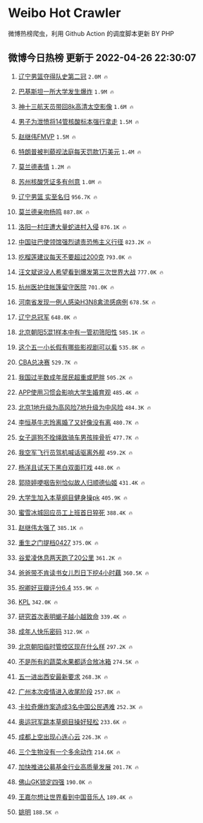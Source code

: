 # Weibo Hot Crawler 



微博热榜爬虫，利用 Github Action 的调度脚本更新 BY PHP 


## 微博今日热榜 更新于 2022-04-26 22:30:07 
1. [辽宁男篮夺得队史第二冠](https://s.weibo.com/weibo?q=%23%E8%BE%BD%E5%AE%81%E7%94%B7%E7%AF%AE%E5%A4%BA%E5%BE%97%E9%98%9F%E5%8F%B2%E7%AC%AC%E4%BA%8C%E5%86%A0%23&Refer=top) `2.0M 🔥` 

1. [巴基斯坦一所大学发生爆炸](https://s.weibo.com/weibo?q=%23%E5%B7%B4%E5%9F%BA%E6%96%AF%E5%9D%A6%E4%B8%80%E6%89%80%E5%A4%A7%E5%AD%A6%E5%8F%91%E7%94%9F%E7%88%86%E7%82%B8%23&Refer=top) `1.9M 🔥` 

1. [神十三航天员带回8k高清太空影像](https://s.weibo.com/weibo?q=%23%E7%A5%9E%E5%8D%81%E4%B8%89%E8%88%AA%E5%A4%A9%E5%91%98%E5%B8%A6%E5%9B%9E8k%E9%AB%98%E6%B8%85%E5%A4%AA%E7%A9%BA%E5%BD%B1%E5%83%8F%23&Refer=top) `1.6M 🔥` 

1. [男子为泄愤将14管核酸标本强行拿走](https://s.weibo.com/weibo?q=%23%E7%94%B7%E5%AD%90%E4%B8%BA%E6%B3%84%E6%84%A4%E5%B0%8614%E7%AE%A1%E6%A0%B8%E9%85%B8%E6%A0%87%E6%9C%AC%E5%BC%BA%E8%A1%8C%E6%8B%BF%E8%B5%B0%23&Refer=top) `1.5M 🔥` 

1. [赵继伟FMVP](https://s.weibo.com/weibo?q=%23%E8%B5%B5%E7%BB%A7%E4%BC%9FFMVP%23&Refer=top) `1.5M 🔥` 

1. [特朗普被判藐视法庭每天罚款1万美元](https://s.weibo.com/weibo?q=%23%E7%89%B9%E6%9C%97%E6%99%AE%E8%A2%AB%E5%88%A4%E8%97%90%E8%A7%86%E6%B3%95%E5%BA%AD%E6%AF%8F%E5%A4%A9%E7%BD%9A%E6%AC%BE1%E4%B8%87%E7%BE%8E%E5%85%83%23&Refer=top) `1.4M 🔥` 

1. [莫兰德表情](https://s.weibo.com/weibo?q=%23%E8%8E%AB%E5%85%B0%E5%BE%B7%E8%A1%A8%E6%83%85%23&Refer=top) `1.2M 🔥` 

1. [苏州核酸凭证多有创意](https://s.weibo.com/weibo?q=%23%E8%8B%8F%E5%B7%9E%E6%A0%B8%E9%85%B8%E5%87%AD%E8%AF%81%E5%A4%9A%E6%9C%89%E5%88%9B%E6%84%8F%23&Refer=top) `1.0M 🔥` 

1. [辽宁男篮 实至名归](https://s.weibo.com/weibo?q=%E8%BE%BD%E5%AE%81%E7%94%B7%E7%AF%AE%20%E5%AE%9E%E8%87%B3%E5%90%8D%E5%BD%92&Refer=top) `956.7K 🔥` 

1. [莫兰德亲吻杨鸣](https://s.weibo.com/weibo?q=%23%E8%8E%AB%E5%85%B0%E5%BE%B7%E4%BA%B2%E5%90%BB%E6%9D%A8%E9%B8%A3%23&Refer=top) `887.8K 🔥` 

1. [洛阳一村庄遭大量蛇进村入侵](https://s.weibo.com/weibo?q=%23%E6%B4%9B%E9%98%B3%E4%B8%80%E6%9D%91%E5%BA%84%E9%81%AD%E5%A4%A7%E9%87%8F%E8%9B%87%E8%BF%9B%E6%9D%91%E5%85%A5%E4%BE%B5%23&Refer=top) `876.1K 🔥` 

1. [中国驻巴使领馆强烈谴责恐怖主义行径](https://s.weibo.com/weibo?q=%23%E4%B8%AD%E5%9B%BD%E9%A9%BB%E5%B7%B4%E4%BD%BF%E9%A2%86%E9%A6%86%E5%BC%BA%E7%83%88%E8%B0%B4%E8%B4%A3%E6%81%90%E6%80%96%E4%B8%BB%E4%B9%89%E8%A1%8C%E5%BE%84%23&Refer=top) `823.2K 🔥` 

1. [吃榴莲建议每天不要超过200克](https://s.weibo.com/weibo?q=%23%E5%90%83%E6%A6%B4%E8%8E%B2%E5%BB%BA%E8%AE%AE%E6%AF%8F%E5%A4%A9%E4%B8%8D%E8%A6%81%E8%B6%85%E8%BF%87200%E5%85%8B%23&Refer=top) `793.0K 🔥` 

1. [汪文斌说没人希望看到爆发第三次世界大战](https://s.weibo.com/weibo?q=%23%E6%B1%AA%E6%96%87%E6%96%8C%E8%AF%B4%E6%B2%A1%E4%BA%BA%E5%B8%8C%E6%9C%9B%E7%9C%8B%E5%88%B0%E7%88%86%E5%8F%91%E7%AC%AC%E4%B8%89%E6%AC%A1%E4%B8%96%E7%95%8C%E5%A4%A7%E6%88%98%23&Refer=top) `777.0K 🔥` 

1. [杭州医护住帐篷留守医院](https://s.weibo.com/weibo?q=%23%E6%9D%AD%E5%B7%9E%E5%8C%BB%E6%8A%A4%E4%BD%8F%E5%B8%90%E7%AF%B7%E7%95%99%E5%AE%88%E5%8C%BB%E9%99%A2%23&Refer=top) `701.0K 🔥` 

1. [河南省发现一例人感染H3N8禽流感病例](https://s.weibo.com/weibo?q=%23%E6%B2%B3%E5%8D%97%E7%9C%81%E5%8F%91%E7%8E%B0%E4%B8%80%E4%BE%8B%E4%BA%BA%E6%84%9F%E6%9F%93H3N8%E7%A6%BD%E6%B5%81%E6%84%9F%E7%97%85%E4%BE%8B%23&Refer=top) `678.5K 🔥` 

1. [辽宁总冠军](https://s.weibo.com/weibo?q=%23%E8%BE%BD%E5%AE%81%E6%80%BB%E5%86%A0%E5%86%9B%23&Refer=top) `648.0K 🔥` 

1. [北京朝阳5混1样本中有一管初筛阳性](https://s.weibo.com/weibo?q=%23%E5%8C%97%E4%BA%AC%E6%9C%9D%E9%98%B35%E6%B7%B71%E6%A0%B7%E6%9C%AC%E4%B8%AD%E6%9C%89%E4%B8%80%E7%AE%A1%E5%88%9D%E7%AD%9B%E9%98%B3%E6%80%A7%23&Refer=top) `585.1K 🔥` 

1. [这个五一小长假有哪些影视剧可以看](https://s.weibo.com/weibo?q=%23%E8%BF%99%E4%B8%AA%E4%BA%94%E4%B8%80%E5%B0%8F%E9%95%BF%E5%81%87%E6%9C%89%E5%93%AA%E4%BA%9B%E5%BD%B1%E8%A7%86%E5%89%A7%E5%8F%AF%E4%BB%A5%E7%9C%8B%23&Refer=top) `535.8K 🔥` 

1. [CBA总决赛](https://s.weibo.com/weibo?q=%23CBA%E6%80%BB%E5%86%B3%E8%B5%9B%23&Refer=top) `529.7K 🔥` 

1. [我国过半数成年居民超重或肥胖](https://s.weibo.com/weibo?q=%23%E6%88%91%E5%9B%BD%E8%BF%87%E5%8D%8A%E6%95%B0%E6%88%90%E5%B9%B4%E5%B1%85%E6%B0%91%E8%B6%85%E9%87%8D%E6%88%96%E8%82%A5%E8%83%96%23&Refer=top) `505.2K 🔥` 

1. [APP使用习惯会影响大学生婚育观](https://s.weibo.com/weibo?q=%23APP%E4%BD%BF%E7%94%A8%E4%B9%A0%E6%83%AF%E4%BC%9A%E5%BD%B1%E5%93%8D%E5%A4%A7%E5%AD%A6%E7%94%9F%E5%A9%9A%E8%82%B2%E8%A7%82%23&Refer=top) `485.4K 🔥` 

1. [北京1地升级为高风险7地升级为中风险](https://s.weibo.com/weibo?q=%23%E5%8C%97%E4%BA%AC1%E5%9C%B0%E5%8D%87%E7%BA%A7%E4%B8%BA%E9%AB%98%E9%A3%8E%E9%99%A97%E5%9C%B0%E5%8D%87%E7%BA%A7%E4%B8%BA%E4%B8%AD%E9%A3%8E%E9%99%A9%23&Refer=top) `484.3K 🔥` 

1. [李恒基牛志玲离婚了又好像没有离](https://s.weibo.com/weibo?q=%23%E6%9D%8E%E6%81%92%E5%9F%BA%E7%89%9B%E5%BF%97%E7%8E%B2%E7%A6%BB%E5%A9%9A%E4%BA%86%E5%8F%88%E5%A5%BD%E5%83%8F%E6%B2%A1%E6%9C%89%E7%A6%BB%23&Refer=top) `480.7K 🔥` 

1. [女子遛狗不拴绳致骑车男孩摔骨折](https://s.weibo.com/weibo?q=%23%E5%A5%B3%E5%AD%90%E9%81%9B%E7%8B%97%E4%B8%8D%E6%8B%B4%E7%BB%B3%E8%87%B4%E9%AA%91%E8%BD%A6%E7%94%B7%E5%AD%A9%E6%91%94%E9%AA%A8%E6%8A%98%23&Refer=top) `477.7K 🔥` 

1. [我空军飞行员驾机喊话驱离外舰](https://s.weibo.com/weibo?q=%23%E6%88%91%E7%A9%BA%E5%86%9B%E9%A3%9E%E8%A1%8C%E5%91%98%E9%A9%BE%E6%9C%BA%E5%96%8A%E8%AF%9D%E9%A9%B1%E7%A6%BB%E5%A4%96%E8%88%B0%23&Refer=top) `459.2K 🔥` 

1. [杨洋且试天下黑白双面打戏](https://s.weibo.com/weibo?q=%23%E6%9D%A8%E6%B4%8B%E4%B8%94%E8%AF%95%E5%A4%A9%E4%B8%8B%E9%BB%91%E7%99%BD%E5%8F%8C%E9%9D%A2%E6%89%93%E6%88%8F%23&Refer=top) `448.0K 🔥` 

1. [郭晓婷哽咽告别恰似故人归顺德仙姬](https://s.weibo.com/weibo?q=%23%E9%83%AD%E6%99%93%E5%A9%B7%E5%93%BD%E5%92%BD%E5%91%8A%E5%88%AB%E6%81%B0%E4%BC%BC%E6%95%85%E4%BA%BA%E5%BD%92%E9%A1%BA%E5%BE%B7%E4%BB%99%E5%A7%AC%23&Refer=top) `431.4K 🔥` 

1. [大学生加入本草纲目健身操pk](https://s.weibo.com/weibo?q=%23%E5%A4%A7%E5%AD%A6%E7%94%9F%E5%8A%A0%E5%85%A5%E6%9C%AC%E8%8D%89%E7%BA%B2%E7%9B%AE%E5%81%A5%E8%BA%AB%E6%93%8Dpk%23&Refer=top) `405.9K 🔥` 

1. [蜜雪冰城回应员工上班首日猝死](https://s.weibo.com/weibo?q=%23%E8%9C%9C%E9%9B%AA%E5%86%B0%E5%9F%8E%E5%9B%9E%E5%BA%94%E5%91%98%E5%B7%A5%E4%B8%8A%E7%8F%AD%E9%A6%96%E6%97%A5%E7%8C%9D%E6%AD%BB%23&Refer=top) `388.4K 🔥` 

1. [赵继伟太强了](https://s.weibo.com/weibo?q=%23%E8%B5%B5%E7%BB%A7%E4%BC%9F%E5%A4%AA%E5%BC%BA%E4%BA%86%23&Refer=top) `385.1K 🔥` 

1. [重生之门提档0427](https://s.weibo.com/weibo?q=%23%E9%87%8D%E7%94%9F%E4%B9%8B%E9%97%A8%E6%8F%90%E6%A1%A30427%23&Refer=top) `375.0K 🔥` 

1. [谷爱凌休息两天跑了20公里](https://s.weibo.com/weibo?q=%23%E8%B0%B7%E7%88%B1%E5%87%8C%E4%BC%91%E6%81%AF%E4%B8%A4%E5%A4%A9%E8%B7%91%E4%BA%8620%E5%85%AC%E9%87%8C%23&Refer=top) `361.2K 🔥` 

1. [爸爸带不肯读书女儿烈日下挖4小时藕](https://s.weibo.com/weibo?q=%23%E7%88%B8%E7%88%B8%E5%B8%A6%E4%B8%8D%E8%82%AF%E8%AF%BB%E4%B9%A6%E5%A5%B3%E5%84%BF%E7%83%88%E6%97%A5%E4%B8%8B%E6%8C%964%E5%B0%8F%E6%97%B6%E8%97%95%23&Refer=top) `360.5K 🔥` 

1. [祝卿好豆瓣评分6.4](https://s.weibo.com/weibo?q=%23%E7%A5%9D%E5%8D%BF%E5%A5%BD%E8%B1%86%E7%93%A3%E8%AF%84%E5%88%866.4%23&Refer=top) `355.9K 🔥` 

1. [KPL](https://s.weibo.com/weibo?q=KPL&Refer=top) `342.0K 🔥` 

1. [研究首次表明蝎子越小越致命](https://s.weibo.com/weibo?q=%23%E7%A0%94%E7%A9%B6%E9%A6%96%E6%AC%A1%E8%A1%A8%E6%98%8E%E8%9D%8E%E5%AD%90%E8%B6%8A%E5%B0%8F%E8%B6%8A%E8%87%B4%E5%91%BD%23&Refer=top) `339.4K 🔥` 

1. [成年人快乐密码](https://s.weibo.com/weibo?q=%23%E6%88%90%E5%B9%B4%E4%BA%BA%E5%BF%AB%E4%B9%90%E5%AF%86%E7%A0%81%23&Refer=top) `312.9K 🔥` 

1. [北京朝阳临时管控区现在什么样](https://s.weibo.com/weibo?q=%23%E5%8C%97%E4%BA%AC%E6%9C%9D%E9%98%B3%E4%B8%B4%E6%97%B6%E7%AE%A1%E6%8E%A7%E5%8C%BA%E7%8E%B0%E5%9C%A8%E4%BB%80%E4%B9%88%E6%A0%B7%23&Refer=top) `297.2K 🔥` 

1. [不是所有的蔬菜水果都适合放冰箱](https://s.weibo.com/weibo?q=%23%E4%B8%8D%E6%98%AF%E6%89%80%E6%9C%89%E7%9A%84%E8%94%AC%E8%8F%9C%E6%B0%B4%E6%9E%9C%E9%83%BD%E9%80%82%E5%90%88%E6%94%BE%E5%86%B0%E7%AE%B1%23&Refer=top) `274.5K 🔥` 

1. [五一进出西安最新要求](https://s.weibo.com/weibo?q=%23%E4%BA%94%E4%B8%80%E8%BF%9B%E5%87%BA%E8%A5%BF%E5%AE%89%E6%9C%80%E6%96%B0%E8%A6%81%E6%B1%82%23&Refer=top) `268.3K 🔥` 

1. [广州本次疫情进入收尾阶段](https://s.weibo.com/weibo?q=%23%E5%B9%BF%E5%B7%9E%E6%9C%AC%E6%AC%A1%E7%96%AB%E6%83%85%E8%BF%9B%E5%85%A5%E6%94%B6%E5%B0%BE%E9%98%B6%E6%AE%B5%23&Refer=top) `257.8K 🔥` 

1. [卡拉奇爆炸案造成3名中国公民遇难](https://s.weibo.com/weibo?q=%23%E5%8D%A1%E6%8B%89%E5%A5%87%E7%88%86%E7%82%B8%E6%A1%88%E9%80%A0%E6%88%903%E5%90%8D%E4%B8%AD%E5%9B%BD%E5%85%AC%E6%B0%91%E9%81%87%E9%9A%BE%23&Refer=top) `252.3K 🔥` 

1. [奥运冠军跳本草纲目操好轻松](https://s.weibo.com/weibo?q=%23%E5%A5%A5%E8%BF%90%E5%86%A0%E5%86%9B%E8%B7%B3%E6%9C%AC%E8%8D%89%E7%BA%B2%E7%9B%AE%E6%93%8D%E5%A5%BD%E8%BD%BB%E6%9D%BE%23&Refer=top) `233.6K 🔥` 

1. [成都上空出现心连心云](https://s.weibo.com/weibo?q=%23%E6%88%90%E9%83%BD%E4%B8%8A%E7%A9%BA%E5%87%BA%E7%8E%B0%E5%BF%83%E8%BF%9E%E5%BF%83%E4%BA%91%23&Refer=top) `226.3K 🔥` 

1. [三个生物没有一个多余动作](https://s.weibo.com/weibo?q=%23%E4%B8%89%E4%B8%AA%E7%94%9F%E7%89%A9%E6%B2%A1%E6%9C%89%E4%B8%80%E4%B8%AA%E5%A4%9A%E4%BD%99%E5%8A%A8%E4%BD%9C%23&Refer=top) `214.6K 🔥` 

1. [加快推进公募基金行业高质量发展](https://s.weibo.com/weibo?q=%23%E5%8A%A0%E5%BF%AB%E6%8E%A8%E8%BF%9B%E5%85%AC%E5%8B%9F%E5%9F%BA%E9%87%91%E8%A1%8C%E4%B8%9A%E9%AB%98%E8%B4%A8%E9%87%8F%E5%8F%91%E5%B1%95%23&Refer=top) `201.7K 🔥` 

1. [佛山GK锁定四强](https://s.weibo.com/weibo?q=%E4%BD%9B%E5%B1%B1GK%E9%94%81%E5%AE%9A%E5%9B%9B%E5%BC%BA&Refer=top) `190.0K 🔥` 

1. [王嘉尔想让世界看到中国音乐人](https://s.weibo.com/weibo?q=%23%E7%8E%8B%E5%98%89%E5%B0%94%E6%83%B3%E8%AE%A9%E4%B8%96%E7%95%8C%E7%9C%8B%E5%88%B0%E4%B8%AD%E5%9B%BD%E9%9F%B3%E4%B9%90%E4%BA%BA%23&Refer=top) `189.4K 🔥` 

1. [姚明](https://s.weibo.com/weibo?q=%E5%A7%9A%E6%98%8E&Refer=top) `188.5K 🔥` 

